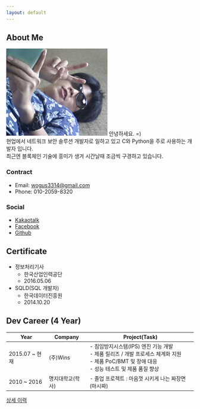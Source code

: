 ```yaml
---
layout: default
---
```


## About Me 

<img class="profile-picture" src="v.png">
안녕하세요. =)  <br>
현업에서 네트워크 보안 솔루션 개발자로 일하고 있고 C와 Python을 주로 사용하는 개발자 입니다.  <br>
최근엔 블록체인 기술에 흥미가 생겨 시간날때 조금씩 구경하고 있습니다. 

### Contract

* Email: [wogus3314@gmail.com](mailto:wogus3314@gmail.com)
* Phone: 010-2059-8320

### Social

* [Kakaotalk](https://open.kakao.com/o/sHNSd9tb)
* [Facebook](https://www.facebook.com/jaehyun.yoo.39)
* [Github](https://github.com/bcnote3314)

## Certificate

- 정보처리기사
	- 한국산업인력공단
	- 2016.05.06
- SQLD(SQL 개발자)
	- 한국데이터진흥원
	- 2014.10.20 


## Dev Career (4 Year)

Year | Company | Project(Task)
-----|-------|--------
2015.07 ~ 현재|(주)Wins|- 침임방지시스템(IPS) 엔진 기능 개발<br>- 제품 릴리즈 / 개발 프로세스 체계화 지원<br>- 제품 PoC/BMT 및 장애 대응 <br>- 성능 테스트 및 제품 품질 향상
2010 ~ 2016|명지대학교(학사)| - 졸업 프로젝트 : 마음껏 시키게 나는 짜장면(마시짜)<br>

[상세 이력](https://docs.google.com/document/d/1YrmlnkqHeiXENrZFBbbJvsStYyJo_J15aZanDMBajnQ/edit?usp=sharing)
